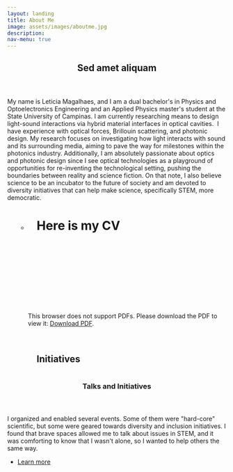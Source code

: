 ```yaml
---
layout: landing
title: About Me
image: assets/images/aboutme.jpg
description: 
nav-menu: true
---
```

<!-- Main -->
<div id="main">

<!-- One -->
<section id="one">
	<div class="inner">
		<header class="major">
			  <h2>Sed amet aliquam</h2>
		</header>
		<p>My name is Leticia Magalhaes, and I am a dual bachelor's in Physics and Optoelectronics Engineering and an Applied Physics master's student at the State University of Campinas. I am currently researching means to design light-sound interactions via hybrid material interfaces in optical cavities. &nbsp;I have experience with optical forces, Brillouin scattering, and photonic design. My research focuses on investigating how light interacts with sound and its surrounding media, aiming to pave the way for milestones within the photonics industry. Additionally, I am absolutely passionate about optics and photonic design since I see optical technologies as a playground of opportunities for re-inventing the technological setting, pushing the boundaries between reality and science fiction. On that note, I also believe science to be an incubator to the future of society and am devoted to diversity initiatives that can help make science, specifically STEM, more democratic.</p>
	</div>
</section>

<ul>
    <li style="list-style-type: none;">
        <ul>
            <li>
                <h1 style="margin-left: 20px;">Here is my CV</h1>
                      <object data="assets\pdf\CV_LeticiaMagalhaes.pdf" type="application/pdf" width="100%" height="600px">
                        <embed src="assets\pdf\CV_LeticiaMagalhaes.pdf">
                          <p>This browser does not support PDFs. Please download the PDF to view it: <a href="assets\pdf\CV_LeticiaMagalhaes.pdf">Download PDF</a>.</p>
                        </embed>
                      </object>
                <p style="margin-left: 20px;"><br></p>
                <h2 style="margin-left: 20px;">Initiatives</h2>
            </li>
        </ul>
    </li>
</ul>




<!-- Two -->
<section id="two" class="spotlights">
	<section>
		<a href="EXTRA_Talks.html" class="image">
			<img src="{% link assets\images\IMG_1672.jpg %}" alt="" data-position="center center" />
		</a>
		<div class="content">
			<div class="inner">
				<header class="major">
					<h3>Talks and Initiatives</h3>
				</header>
				<p>I organized and enabled several events. Some of them were &quot;hard-core&quot; scientific, but some were geared towards diversity and inclusion initiatives. I found that brave spaces allowed me to talk about issues in STEM, and it was comforting to know that I wasn't alone, so I wanted to help others the same way.</p>
				<ul class="actions">
					 <li><a href="EXTRA_Talks.html" class="button">Learn more</a></li>
				</ul>
			</div>
		</div>
	</section>



